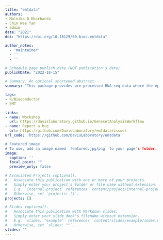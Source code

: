 ```yaml
---
title: "emtdata"
authors:
- Malvika D Kharbanda
- Chin Wee Tan
- admin
date: "2021"
doi: "https://doi.org/10.18129/B9.bioc.emtdata"

author_notes:
  - 'maintainer'
  - ''
  - ''

# Schedule page publish date (NOT publication's date).
publishDate: "2022-10-15"

# Summary. An optional shortened abstract.
summary: "This package provides pre-processed RNA-seq data where the epithelial to mesenchymal transition was induced on cell lines. These data come from three publications Cursons et al. (2015), Cursons etl al. (2018) and Foroutan et al. (2017). In each of these publications, EMT was induces across multiple cell lines following treatment by TGFb among other stimulants. This data will be useful in determining the regulatory programs modified in order to achieve an EMT. Data were processed by the Davis laboratory in the Bioinformatics division at WEHI."

tags:
- R/Bioconductor
- EMT

links:
- name: Workshop
  url: https://davislaboratory.github.io/GenesetAnalysisWorkflow
- name: Report a bug
  url: https://github.com/DavisLaboratory/emtdata/issues
url_code: 'https://github.com/DavisLaboratory/emtdata

# Featured image
# To use, add an image named `featured.jpg/png` to your page's folder. 
image:
  caption: ''
  focal_point: ""
  preview_only: false

# Associated Projects (optional).
#   Associate this publication with one or more of your projects.
#   Simply enter your project's folder or file name without extension.
#   E.g. `internal-project` references `content/project/internal-project/index.md`.
#   Otherwise, set `projects: []`.
projects: []

# Slides (optional).
#   Associate this publication with Markdown slides.
#   Simply enter your slide deck's filename without extension.
#   E.g. `slides: "example"` references `content/slides/example/index.md`.
#   Otherwise, set `slides: ""`.
slides: ""
---
```

